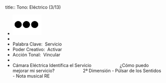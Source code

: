 title:: Tono: Eléctrico (3/13)

- ![image.png](../assets/image_1659892173231_0.png)
-
- Palabra Clave:  Servicio
- Poder Creativo:  Activar
- Acción Tonal:  Vincular
-
- Cámara Eléctrica Identifica el Servicio
                        ¿Cómo puedo mejorar mi servicio?
                        2ª Dimensión - Púlsar de los Sentidos - Nota musical RE